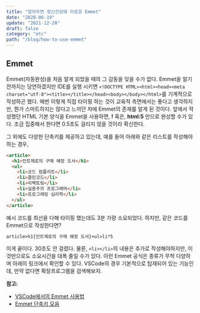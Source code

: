 ```yaml
---
title: "알아두면 정신건강에 이로운 Emmet"
date: "2020-06-19"
update: "2021-12-20"
draft: false
category: "etc"
path: "/blog/how-to-use-emmet"
---
```


## Emmet

Emmet(자동완성)을 처음 알게 되었을 때의 그 감동을 잊을 수가 없다.
Emmet을 알기 전까지는 당연하겠지만 IDE를 실행 시키면 `<!DOCTYPE HTML><html><head><meta charset="utf-8"><title></title></head><body></body></html>`를 기계적으로 작성하곤 했다. 매번 이렇게 직접 타이핑 하는 것이 교육적 측면에서는 좋다고 생각하지만, 뭔가 스마트하지는 않다고 느끼던 차에 Emmet의 존재를 알게 된 것이다. 앞에서 작성했던 HTML 기본 양식을 Emmet을 사용하면, **!** 혹은, **html:5** 만으로 완성할 수가 있다. 조금 집중해서 한다면 0.5초도 걸리지 않을 것이라 확신한다.

그 외에도 다양한 단축키를 제공하고 있는데, 예를 들어 아래와 같은 리스트를 작성해야 하는 경우,

```html
<article>
  <h1>인트제로의 구매 예정 도서</h1>
  <ul>
    <li>코드 컴플리트</li>
    <li>클린코드</li>
    <li>리팩토링</li>
    <li>실용주의 프로그래머</li>
    <li>프로그래밍 심리학</li>
  </ul>
</article>
```

예시 코드를 최선을 다해 타이핑 했는데도 3분 가량 소요되었다. 하지만, 같은 코드를 Emmet으로 작성한다면?

```html
article>h1{인트제로의 구매 예정 도서}+ul>li*5
```

이게 끝이다. 30초도 안 걸렸다. 물론, `<li></li>`의 내용은 추가로 작성해야하지만, 이것만으로도 소요시간을 대폭 줄일 수가 있다. 이런 Emmet 공식은 종류가 무척 다양하며 아래의 링크에서 확인할 수 있다. VSCode의 경우 기본적으로 탑재되어 있는 기능인데, 만약 없다면 확장프로그램을 검색해보자.

**참고:**

- [VSCode에서의 Emmet 사용법](https://code.visualstudio.com/docs/editor/emmet)
- [Emmet 단축키 모음](https://docs.emmet.io/cheat-sheet/)
